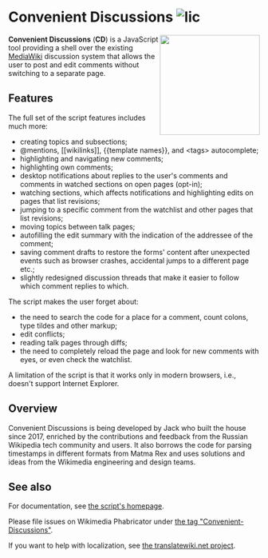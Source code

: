 # Convenient Discussions ![lic](https://img.shields.io/github/license/jwbth/convenient-discussions)
<img align="right" width="200" src="https://upload.wikimedia.org/wikipedia/commons/thumb/0/0d/Convenient_Discussions_logo_color.svg/500px-Convenient_Discussions_logo_color.svg.png" />

**Convenient Discussions** (**CD**) is a JavaScript tool providing a shell over the existing [MediaWiki](https://www.mediawiki.org/) discussion system that allows the user to post and edit comments without switching to a separate page.

## Features
The full set of the script features includes much more:
* creating topics and subsections;
* @mentions, [[wikilinks]], {{template names}}, and \<tags> autocomplete;
* highlighting and navigating new comments;
* highlighting own comments;
* desktop notifications about replies to the user's comments and comments in watched sections on open pages (opt-in);
* watching sections, which affects notifications and highlighting edits on pages that list revisions;
* jumping to a specific comment from the watchlist and other pages that list revisions;
* moving topics between talk pages;
* autofilling the edit summary with the indication of the addressee of the comment;
* saving comment drafts to restore the forms' content after unexpected events such as browser crashes, accidental jumps to a different page etc.;
* slightly redesigned discussion threads that make it easier to follow which comment replies to which.

The script makes the user forget about:
* the need to search the code for a place for a comment, count colons, type tildes and other markup;
* edit conflicts;
* reading talk pages through diffs;
* the need to completely reload the page and look for new comments with eyes, or even check the watchlist.

A limitation of the script is that it works only in modern browsers, i.e., doesn't support Internet Explorer.

## Overview
Convenient Discussions is being developed by Jack who built the house since 2017, enriched by the contributions and feedback from the Russian Wikipedia tech community and users. It also borrows the code for parsing timestamps in different formats from Matma Rex and uses solutions and ideas from the Wikimedia engineering and design teams.

## See also
For documentation, see [the script's homepage](https://commons.wikimedia.org/wiki/User:Jack_who_built_the_house/Convenient_Discussions).

Please file issues on Wikimedia Phabricator under [the tag "Convenient-Discussions"](https://phabricator.wikimedia.org/tag/convenient-discussions/).

If you want to help with localization, see [the translatewiki.net project](https://translatewiki.net/wiki/Translating:Convenient_Discussions).
